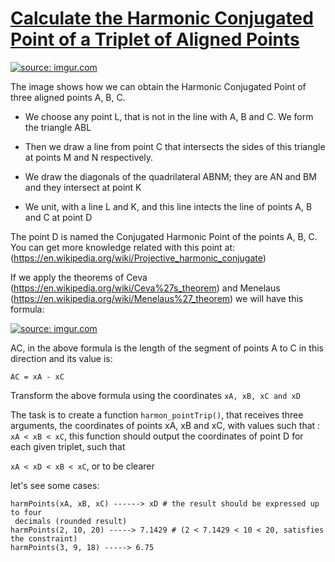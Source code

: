 # [Calculate the Harmonic Conjugated Point of a Triplet  of Aligned Points](https://www.codewars.com/kata/calculate-the-harmonic-conjugated-point-of-a-triplet-of-aligned-points "https://www.codewars.com/kata/5600e00e42bcb7b9dc00014e")

<a href="http://imgur.com/tfJ9UWc"><img src="http://i.imgur.com/tfJ9UWcm.jpg" title="source: imgur.com" /></a>

The image shows how we can obtain the Harmonic Conjugated Point of three aligned points A, B, C.

- We choose any point L, that is not in the line with A, B and C. We form the triangle ABL

- Then we draw a line from point C that intersects the sides of this triangle at points M and N respectively.

- We draw the diagonals of the quadrilateral ABNM; they are AN and BM and they intersect at point K

- We unit, with a line L and K, and this line intects the line of points A, B and C at point D

The point D is named the Conjugated Harmonic Point of the points A, B, C.
You can get more knowledge related with this point at: (https://en.wikipedia.org/wiki/Projective_harmonic_conjugate)

If we apply the theorems of Ceva (https://en.wikipedia.org/wiki/Ceva%27s_theorem)
and Menelaus (https://en.wikipedia.org/wiki/Menelaus%27_theorem) we will have this formula:

<a href="http://imgur.com/PfmzXU4"><img src="http://i.imgur.com/PfmzXU4.jpg?1" title="source: imgur.com" /></a>

AC, in the above formula is the length of the segment of points A to C in this direction and its value is:

```AC = xA - xC```

Transform the above formula using the coordinates ```xA, xB, xC and xD```

The task is to create a function ```harmon_pointTrip()```, that receives three arguments, the coordinates of points xA, xB and xC, with values such that : ```xA < xB < xC```, this function should output the coordinates of point D for each given triplet, such that

`xA < xD < xB < xC`, or to be clearer

let's see some cases:
```
harmPoints(xA, xB, xC) ------> xD # the result should be expressed up to four
 decimals (rounded result)
harmPoints(2, 10, 20) -----> 7.1429 # (2 < 7.1429 < 10 < 20, satisfies the constraint)
harmPoints(3, 9, 18) -----> 6.75
```